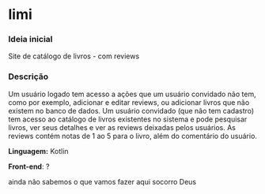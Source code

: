 # limi
### Ideia inicial
Site de catálogo de livros - com reviews

### Descrição
Um usuário logado tem acesso a ações que um usuário convidado não tem, como por exemplo, adicionar e editar reviews, ou adicionar livros que não existem no banco de dados. Um usuário convidado (que não tem cadastro) tem acesso ao catálogo de livros existentes no sistema e pode pesquisar livros, ver seus detalhes e ver as reviews deixadas pelos usuários. As reviews contém notas de 1 ao 5 para o livro, além do comentário do usuário.

**Linguagem:** Kotlin

**Front-end**: ?
  
ainda não sabemos o que vamos fazer aqui socorro Deus
